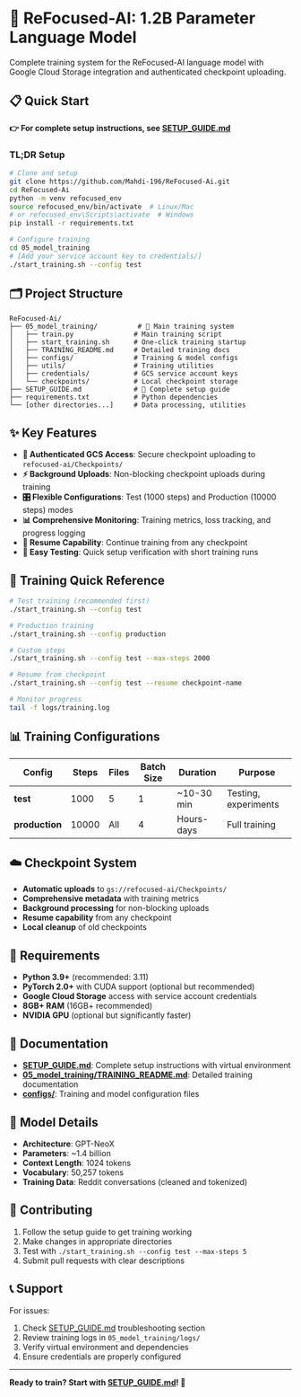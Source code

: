# 🚀 ReFocused-AI: 1.2B Parameter Language Model

Complete training system for the ReFocused-AI language model with Google Cloud Storage integration and authenticated checkpoint uploading.

## 📋 Quick Start

**👉 For complete setup instructions, see [SETUP_GUIDE.md](SETUP_GUIDE.md)**

### TL;DR Setup
```bash
# Clone and setup
git clone https://github.com/Mahdi-196/ReFocused-Ai.git
cd ReFocused-Ai
python -m venv refocused_env
source refocused_env/bin/activate  # Linux/Mac
# or refocused_env\Scripts\activate  # Windows
pip install -r requirements.txt

# Configure training
cd 05_model_training
# [Add your service account key to credentials/]
./start_training.sh --config test
```

## 🗂️ Project Structure

```
ReFocused-Ai/
├── 05_model_training/          # 🎯 Main training system
│   ├── train.py               # Main training script
│   ├── start_training.sh      # One-click training startup
│   ├── TRAINING_README.md     # Detailed training docs
│   ├── configs/               # Training & model configs
│   ├── utils/                 # Training utilities
│   ├── credentials/           # GCS service account keys
│   └── checkpoints/           # Local checkpoint storage
├── SETUP_GUIDE.md             # 📖 Complete setup guide
├── requirements.txt           # Python dependencies
└── [other directories...]     # Data processing, utilities
```

## ✨ Key Features

- **🔐 Authenticated GCS Access**: Secure checkpoint uploading to `refocused-ai/Checkpoints/`
- **⚡ Background Uploads**: Non-blocking checkpoint uploads during training
- **🎛️ Flexible Configurations**: Test (1000 steps) and Production (10000 steps) modes
- **📊 Comprehensive Monitoring**: Training metrics, loss tracking, and progress logging
- **🔄 Resume Capability**: Continue training from any checkpoint
- **🧪 Easy Testing**: Quick setup verification with short training runs

## 🚀 Training Quick Reference

```bash
# Test training (recommended first)
./start_training.sh --config test

# Production training
./start_training.sh --config production

# Custom steps
./start_training.sh --config test --max-steps 2000

# Resume from checkpoint
./start_training.sh --config test --resume checkpoint-name

# Monitor progress
tail -f logs/training.log
```

## 📊 Training Configurations

| Config | Steps | Files | Batch Size | Duration | Purpose |
|--------|-------|-------|------------|----------|---------|
| **test** | 1000 | 5 | 1 | ~10-30 min | Testing, experiments |
| **production** | 10000 | All | 4 | Hours-days | Full training |

## ☁️ Checkpoint System

- **Automatic uploads** to `gs://refocused-ai/Checkpoints/`
- **Comprehensive metadata** with training metrics
- **Background processing** for non-blocking uploads
- **Resume capability** from any checkpoint
- **Local cleanup** of old checkpoints

## 🔧 Requirements

- **Python 3.9+** (recommended: 3.11)
- **PyTorch 2.0+** with CUDA support (optional but recommended)
- **Google Cloud Storage** access with service account credentials
- **8GB+ RAM** (16GB+ recommended)
- **NVIDIA GPU** (optional but significantly faster)

## 📖 Documentation

- **[SETUP_GUIDE.md](SETUP_GUIDE.md)**: Complete setup instructions with virtual environment
- **[05_model_training/TRAINING_README.md](05_model_training/TRAINING_README.md)**: Detailed training documentation
- **[configs/](05_model_training/configs/)**: Training and model configuration files

## 🎯 Model Details

- **Architecture**: GPT-NeoX
- **Parameters**: ~1.4 billion
- **Context Length**: 1024 tokens  
- **Vocabulary**: 50,257 tokens
- **Training Data**: Reddit conversations (cleaned and tokenized)

## 🤝 Contributing

1. Follow the setup guide to get training working
2. Make changes in appropriate directories
3. Test with `./start_training.sh --config test --max-steps 5`
4. Submit pull requests with clear descriptions

## 📞 Support

For issues:
1. Check [SETUP_GUIDE.md](SETUP_GUIDE.md) troubleshooting section
2. Review training logs in `05_model_training/logs/`
3. Verify virtual environment and dependencies
4. Ensure credentials are properly configured

---

**Ready to train? Start with [SETUP_GUIDE.md](SETUP_GUIDE.md)! 🚀** 